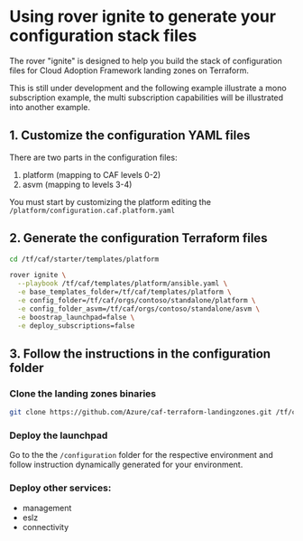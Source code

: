 # Using rover ignite to generate your configuration stack files

The rover "ignite" is designed to help you build the stack of configuration files for Cloud Adoption Framework landing zones on Terraform. 

This is still under development and the following example illustrate a mono subscription example, the multi subscription capabilities will be illustrated into another example.

## 1. Customize the configuration YAML files

There are two parts in the configuration files:
1. platform (mapping to CAF levels 0-2)
2. asvm (mapping to levels 3-4)

You must start by customizing the platform editing the ```/platform/configuration.caf.platform.yaml``` 


## 2. Generate the configuration Terraform files 

```bash
cd /tf/caf/starter/templates/platform

rover ignite \
  --playbook /tf/caf/templates/platform/ansible.yaml \
  -e base_templates_folder=/tf/caf/templates/platform \
  -e config_folder=/tf/caf/orgs/contoso/standalone/platform \
  -e config_folder_asvm=/tf/caf/orgs/contoso/standalone/asvm \
  -e boostrap_launchpad=false \
  -e deploy_subscriptions=false

```
## 3. Follow the instructions in the configuration folder

### Clone the landing zones binaries

```bash
git clone https://github.com/Azure/caf-terraform-landingzones.git /tf/caf/landingzones 
```

### Deploy the launchpad

Go to the the ```/configuration``` folder for the respective environment and follow instruction dynamically generated for your environment.


### Deploy other services:

- management
- eslz
- connectivity